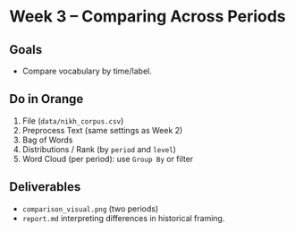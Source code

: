 # Week 3 – Comparing Across Periods

## Goals
- Compare vocabulary by time/label.

## Do in Orange
1. File (`data/nikh_corpus.csv`)
2. Preprocess Text (same settings as Week 2)
3. Bag of Words
4. Distributions / Rank (by `period` and `level`)
5. Word Cloud (per period): use `Group By` or filter

## Deliverables
- `comparison_visual.png` (two periods)
- `report.md` interpreting differences in historical framing.
